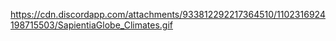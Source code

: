 https://cdn.discordapp.com/attachments/933812292217364510/1102316924198715503/SapientiaGlobe_Climates.gif